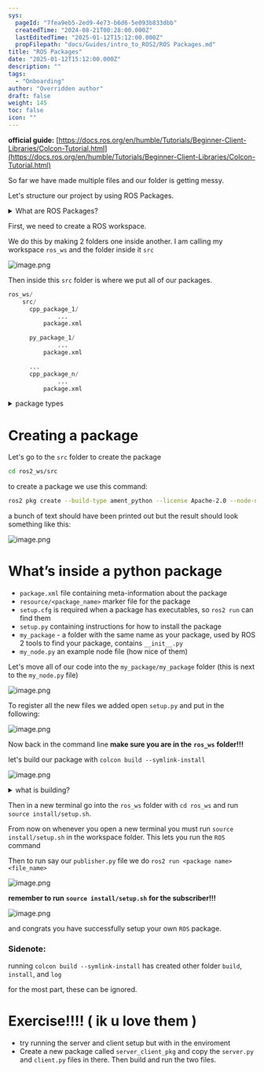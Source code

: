 ```yaml
---
sys:
  pageId: "7fea9eb5-2ed9-4e73-b6d6-5e093b833dbb"
  createdTime: "2024-08-21T00:28:00.000Z"
  lastEditedTime: "2025-01-12T15:12:00.000Z"
  propFilepath: "docs/Guides/intro_to_ROS2/ROS Packages.md"
title: "ROS Packages"
date: "2025-01-12T15:12:00.000Z"
description: ""
tags:
  - "Onboarding"
author: "Overridden author"
draft: false
weight: 145
toc: false
icon: ""
---
```


**official guide:** [https://docs.ros.org/en/humble/Tutorials/Beginner-Client-Libraries/Colcon-Tutorial.html](https://docs.ros.org/en/humble/Tutorials/Beginner-Client-Libraries/Colcon-Tutorial.html)

So far we have made multiple files and our folder is getting messy.

Let's structure our project by using ROS Packages.

<details>

<summary>What are ROS Packages?</summary>

ROS Packages are, as the name implies, packages of code that are highly sharable between ROS developers.

They consist of a folder, `package.xml` file, and source code

```python
      cpp_package_1/
		      ... imagine much code files here ..
          package.xml
```

</details>

First, we need to create a ROS workspace.

We do this by making 2 folders one inside another. I am calling my workspace `ros_ws` and the folder inside it `src`

![image.png](https://prod-files-secure.s3.us-west-2.amazonaws.com/d518164a-d88e-44d1-a4ee-3adb3bd8bce0/70706947-fd18-4537-a67b-e12946812d31/image.png?X-Amz-Algorithm=AWS4-HMAC-SHA256&X-Amz-Content-Sha256=UNSIGNED-PAYLOAD&X-Amz-Credential=ASIAZI2LB4663AF3CRAD%2F20250223%2Fus-west-2%2Fs3%2Faws4_request&X-Amz-Date=20250223T230713Z&X-Amz-Expires=3600&X-Amz-Security-Token=IQoJb3JpZ2luX2VjEOb%2F%2F%2F%2F%2F%2F%2F%2F%2F%2FwEaCXVzLXdlc3QtMiJIMEYCIQCV8mwB7g6fyVgugAB8Dm70n64CzLPj8lSLh72%2FVx2lCwIhAMiAZXDG3eNBwvoMzFOwMPyPGTSKpDXAjtfqoT0JDaUOKv8DCB8QABoMNjM3NDIzMTgzODA1IgxzCY1niKQYWmn1a6Mq3APc4ipso9GUbsX2PEJEjNzpK5TfuY7k2xRA8KigY%2FC9Vevs1xRHCUQDO1GlsTaOejrA7tn%2F0Du%2B9nZL3%2FZjf6ZgJ5heP3GE3JomRRLp8M2MKPEkbJnl8oOArQNuCFiqcwHaOmWL3%2BuMo4JXjs7K3PZK2E5AG5xSC4E8vt2IvBn3dM4W1D0Yvg3R62itHaIKqrGfI1LRbhQwPSwMU0vd%2B1i0pINFg3bDA55mI%2B2TFz%2FYC%2F6FcdaLuEuDlyJ77h6xyG7tZBzLkhZmm71EOps%2FvE1Hhy7811PkXFXadDkLKGK4VXVS4j9C0gC5BqgF6egLt6QdkphMQggOPTBv9fDPZ%2Ffur5NJvNXcKESDdazNb6L%2FxzH331mUu%2FMdbWPBfFJgsFP7i5SoDx48RpSvZh2z6K%2BoOSQB1CNgtqAy2BIBjFszY%2FMdGLdkfnQ1EGt1lUQyv%2Boe%2FbzO0oF67fqkWleIxhUyBMgbbgt1iJqx%2F8EeJxMTrPd7Rtq0kohAO4O45T3APpmjrqYNn33NQBaVVlJjhKWrUmkfw0ZGj351INQfRch6iWDDAPKU5u6TAwnz7P1k%2FBcTi6bIq11V535eL1iDjb1yypj7PP4ZH1alqWT65NtbD8Fgo4iyHyopMdoJ3TC%2Fuu69BjqkAX4lzgYIpb51UALG4uCaCd6Q%2FE%2Fwf%2BIhHZ4Fa5aG6A6Wrrz0Iri4vkRyCz9oMxj7gUEJatKfS4MgrHpXJukZLb0NnfB8QNTjWNPrHLoYFQ1OL0SsBNY3yUnR4efbJsZiNvu8a%2Fv63WL23OGEOxD4jMkf8rdGkoA8kGPL6qebiX7vC9ugd88yMwFXzgfNJkeqoelMY0e7ibYj4Gkkqq%2FmzT76BqY5&X-Amz-Signature=387fc3579141a62efc2aff4a641731495ca01822acf0f7811bb4e051434d8eb5&X-Amz-SignedHeaders=host&x-id=GetObject)

Then inside this `src` folder is where we put all of our packages.

```python
ros_ws/
    src/
      cpp_package_1/
		      ...
          package.xml

      py_package_1/
		      ...
          package.xml

      ...
      cpp_package_n/
		      ...
          package.xml

```

<details>

<summary>package types</summary>

packages can be either `C++` or python.

the intern file structure is different for each but for this guide we will stick to creating python packages

</details>

# Creating a package

Let's go to the `src` folder to create the package

```bash
cd ros2_ws/src
```

to create a package we use this command:

```bash
ros2 pkg create --build-type ament_python --license Apache-2.0 --node-name my_node my_package
```

a bunch of text should have been printed out but the result should look something like this:

![image.png](https://prod-files-secure.s3.us-west-2.amazonaws.com/d518164a-d88e-44d1-a4ee-3adb3bd8bce0/e6cf1e3f-8512-4a3e-b131-079f800bf3e8/image.png?X-Amz-Algorithm=AWS4-HMAC-SHA256&X-Amz-Content-Sha256=UNSIGNED-PAYLOAD&X-Amz-Credential=ASIAZI2LB4663AF3CRAD%2F20250223%2Fus-west-2%2Fs3%2Faws4_request&X-Amz-Date=20250223T230713Z&X-Amz-Expires=3600&X-Amz-Security-Token=IQoJb3JpZ2luX2VjEOb%2F%2F%2F%2F%2F%2F%2F%2F%2F%2FwEaCXVzLXdlc3QtMiJIMEYCIQCV8mwB7g6fyVgugAB8Dm70n64CzLPj8lSLh72%2FVx2lCwIhAMiAZXDG3eNBwvoMzFOwMPyPGTSKpDXAjtfqoT0JDaUOKv8DCB8QABoMNjM3NDIzMTgzODA1IgxzCY1niKQYWmn1a6Mq3APc4ipso9GUbsX2PEJEjNzpK5TfuY7k2xRA8KigY%2FC9Vevs1xRHCUQDO1GlsTaOejrA7tn%2F0Du%2B9nZL3%2FZjf6ZgJ5heP3GE3JomRRLp8M2MKPEkbJnl8oOArQNuCFiqcwHaOmWL3%2BuMo4JXjs7K3PZK2E5AG5xSC4E8vt2IvBn3dM4W1D0Yvg3R62itHaIKqrGfI1LRbhQwPSwMU0vd%2B1i0pINFg3bDA55mI%2B2TFz%2FYC%2F6FcdaLuEuDlyJ77h6xyG7tZBzLkhZmm71EOps%2FvE1Hhy7811PkXFXadDkLKGK4VXVS4j9C0gC5BqgF6egLt6QdkphMQggOPTBv9fDPZ%2Ffur5NJvNXcKESDdazNb6L%2FxzH331mUu%2FMdbWPBfFJgsFP7i5SoDx48RpSvZh2z6K%2BoOSQB1CNgtqAy2BIBjFszY%2FMdGLdkfnQ1EGt1lUQyv%2Boe%2FbzO0oF67fqkWleIxhUyBMgbbgt1iJqx%2F8EeJxMTrPd7Rtq0kohAO4O45T3APpmjrqYNn33NQBaVVlJjhKWrUmkfw0ZGj351INQfRch6iWDDAPKU5u6TAwnz7P1k%2FBcTi6bIq11V535eL1iDjb1yypj7PP4ZH1alqWT65NtbD8Fgo4iyHyopMdoJ3TC%2Fuu69BjqkAX4lzgYIpb51UALG4uCaCd6Q%2FE%2Fwf%2BIhHZ4Fa5aG6A6Wrrz0Iri4vkRyCz9oMxj7gUEJatKfS4MgrHpXJukZLb0NnfB8QNTjWNPrHLoYFQ1OL0SsBNY3yUnR4efbJsZiNvu8a%2Fv63WL23OGEOxD4jMkf8rdGkoA8kGPL6qebiX7vC9ugd88yMwFXzgfNJkeqoelMY0e7ibYj4Gkkqq%2FmzT76BqY5&X-Amz-Signature=8af13c13f5a23291ae1692a80834d8b8826a45ddf01256fa79f31d13cafe977e&X-Amz-SignedHeaders=host&x-id=GetObject)

# What’s inside a python package

- `package.xml` file containing meta-information about the package
- `resource/<package_name>` marker file for the package
- `setup.cfg` is required when a package has executables, so `ros2 run` can find them
- `setup.py` containing instructions for how to install the package
- `my_package` - a folder with the same name as your package, used by ROS 2 tools to find your package, contains `__init__.py`
- `my_node.py` an example node file (how nice of them)

Let's move all of our code into the `my_package/my_package` folder (this is next to the `my_node.py` file)

![image.png](https://prod-files-secure.s3.us-west-2.amazonaws.com/d518164a-d88e-44d1-a4ee-3adb3bd8bce0/9ce58f11-0da9-4d3e-b86d-506a9685d378/image.png?X-Amz-Algorithm=AWS4-HMAC-SHA256&X-Amz-Content-Sha256=UNSIGNED-PAYLOAD&X-Amz-Credential=ASIAZI2LB4663AF3CRAD%2F20250223%2Fus-west-2%2Fs3%2Faws4_request&X-Amz-Date=20250223T230713Z&X-Amz-Expires=3600&X-Amz-Security-Token=IQoJb3JpZ2luX2VjEOb%2F%2F%2F%2F%2F%2F%2F%2F%2F%2FwEaCXVzLXdlc3QtMiJIMEYCIQCV8mwB7g6fyVgugAB8Dm70n64CzLPj8lSLh72%2FVx2lCwIhAMiAZXDG3eNBwvoMzFOwMPyPGTSKpDXAjtfqoT0JDaUOKv8DCB8QABoMNjM3NDIzMTgzODA1IgxzCY1niKQYWmn1a6Mq3APc4ipso9GUbsX2PEJEjNzpK5TfuY7k2xRA8KigY%2FC9Vevs1xRHCUQDO1GlsTaOejrA7tn%2F0Du%2B9nZL3%2FZjf6ZgJ5heP3GE3JomRRLp8M2MKPEkbJnl8oOArQNuCFiqcwHaOmWL3%2BuMo4JXjs7K3PZK2E5AG5xSC4E8vt2IvBn3dM4W1D0Yvg3R62itHaIKqrGfI1LRbhQwPSwMU0vd%2B1i0pINFg3bDA55mI%2B2TFz%2FYC%2F6FcdaLuEuDlyJ77h6xyG7tZBzLkhZmm71EOps%2FvE1Hhy7811PkXFXadDkLKGK4VXVS4j9C0gC5BqgF6egLt6QdkphMQggOPTBv9fDPZ%2Ffur5NJvNXcKESDdazNb6L%2FxzH331mUu%2FMdbWPBfFJgsFP7i5SoDx48RpSvZh2z6K%2BoOSQB1CNgtqAy2BIBjFszY%2FMdGLdkfnQ1EGt1lUQyv%2Boe%2FbzO0oF67fqkWleIxhUyBMgbbgt1iJqx%2F8EeJxMTrPd7Rtq0kohAO4O45T3APpmjrqYNn33NQBaVVlJjhKWrUmkfw0ZGj351INQfRch6iWDDAPKU5u6TAwnz7P1k%2FBcTi6bIq11V535eL1iDjb1yypj7PP4ZH1alqWT65NtbD8Fgo4iyHyopMdoJ3TC%2Fuu69BjqkAX4lzgYIpb51UALG4uCaCd6Q%2FE%2Fwf%2BIhHZ4Fa5aG6A6Wrrz0Iri4vkRyCz9oMxj7gUEJatKfS4MgrHpXJukZLb0NnfB8QNTjWNPrHLoYFQ1OL0SsBNY3yUnR4efbJsZiNvu8a%2Fv63WL23OGEOxD4jMkf8rdGkoA8kGPL6qebiX7vC9ugd88yMwFXzgfNJkeqoelMY0e7ibYj4Gkkqq%2FmzT76BqY5&X-Amz-Signature=9986351deaf0b69e598e4dc3c807cdbc6432c21172208100142ba07f5ccfaec9&X-Amz-SignedHeaders=host&x-id=GetObject)

To register all the new files we added open `setup.py` and put in the following:

![image.png](https://prod-files-secure.s3.us-west-2.amazonaws.com/d518164a-d88e-44d1-a4ee-3adb3bd8bce0/1cd7c262-4cae-4496-9d75-c178537d24a2/image.png?X-Amz-Algorithm=AWS4-HMAC-SHA256&X-Amz-Content-Sha256=UNSIGNED-PAYLOAD&X-Amz-Credential=ASIAZI2LB4663AF3CRAD%2F20250223%2Fus-west-2%2Fs3%2Faws4_request&X-Amz-Date=20250223T230713Z&X-Amz-Expires=3600&X-Amz-Security-Token=IQoJb3JpZ2luX2VjEOb%2F%2F%2F%2F%2F%2F%2F%2F%2F%2FwEaCXVzLXdlc3QtMiJIMEYCIQCV8mwB7g6fyVgugAB8Dm70n64CzLPj8lSLh72%2FVx2lCwIhAMiAZXDG3eNBwvoMzFOwMPyPGTSKpDXAjtfqoT0JDaUOKv8DCB8QABoMNjM3NDIzMTgzODA1IgxzCY1niKQYWmn1a6Mq3APc4ipso9GUbsX2PEJEjNzpK5TfuY7k2xRA8KigY%2FC9Vevs1xRHCUQDO1GlsTaOejrA7tn%2F0Du%2B9nZL3%2FZjf6ZgJ5heP3GE3JomRRLp8M2MKPEkbJnl8oOArQNuCFiqcwHaOmWL3%2BuMo4JXjs7K3PZK2E5AG5xSC4E8vt2IvBn3dM4W1D0Yvg3R62itHaIKqrGfI1LRbhQwPSwMU0vd%2B1i0pINFg3bDA55mI%2B2TFz%2FYC%2F6FcdaLuEuDlyJ77h6xyG7tZBzLkhZmm71EOps%2FvE1Hhy7811PkXFXadDkLKGK4VXVS4j9C0gC5BqgF6egLt6QdkphMQggOPTBv9fDPZ%2Ffur5NJvNXcKESDdazNb6L%2FxzH331mUu%2FMdbWPBfFJgsFP7i5SoDx48RpSvZh2z6K%2BoOSQB1CNgtqAy2BIBjFszY%2FMdGLdkfnQ1EGt1lUQyv%2Boe%2FbzO0oF67fqkWleIxhUyBMgbbgt1iJqx%2F8EeJxMTrPd7Rtq0kohAO4O45T3APpmjrqYNn33NQBaVVlJjhKWrUmkfw0ZGj351INQfRch6iWDDAPKU5u6TAwnz7P1k%2FBcTi6bIq11V535eL1iDjb1yypj7PP4ZH1alqWT65NtbD8Fgo4iyHyopMdoJ3TC%2Fuu69BjqkAX4lzgYIpb51UALG4uCaCd6Q%2FE%2Fwf%2BIhHZ4Fa5aG6A6Wrrz0Iri4vkRyCz9oMxj7gUEJatKfS4MgrHpXJukZLb0NnfB8QNTjWNPrHLoYFQ1OL0SsBNY3yUnR4efbJsZiNvu8a%2Fv63WL23OGEOxD4jMkf8rdGkoA8kGPL6qebiX7vC9ugd88yMwFXzgfNJkeqoelMY0e7ibYj4Gkkqq%2FmzT76BqY5&X-Amz-Signature=ae7f8a0eb3b260c48fcdb454eb9cccd59b3951da8888f19cc7fa67d91de6ea16&X-Amz-SignedHeaders=host&x-id=GetObject)

Now back in the command line **make sure you are in the** **`ros_ws`** **folder!!!**

let's build our package with `colcon build --symlink-install`

![image.png](https://prod-files-secure.s3.us-west-2.amazonaws.com/d518164a-d88e-44d1-a4ee-3adb3bd8bce0/2f2a0d27-b173-48fd-b189-5f5c0ce65619/image.png?X-Amz-Algorithm=AWS4-HMAC-SHA256&X-Amz-Content-Sha256=UNSIGNED-PAYLOAD&X-Amz-Credential=ASIAZI2LB4663AF3CRAD%2F20250223%2Fus-west-2%2Fs3%2Faws4_request&X-Amz-Date=20250223T230713Z&X-Amz-Expires=3600&X-Amz-Security-Token=IQoJb3JpZ2luX2VjEOb%2F%2F%2F%2F%2F%2F%2F%2F%2F%2FwEaCXVzLXdlc3QtMiJIMEYCIQCV8mwB7g6fyVgugAB8Dm70n64CzLPj8lSLh72%2FVx2lCwIhAMiAZXDG3eNBwvoMzFOwMPyPGTSKpDXAjtfqoT0JDaUOKv8DCB8QABoMNjM3NDIzMTgzODA1IgxzCY1niKQYWmn1a6Mq3APc4ipso9GUbsX2PEJEjNzpK5TfuY7k2xRA8KigY%2FC9Vevs1xRHCUQDO1GlsTaOejrA7tn%2F0Du%2B9nZL3%2FZjf6ZgJ5heP3GE3JomRRLp8M2MKPEkbJnl8oOArQNuCFiqcwHaOmWL3%2BuMo4JXjs7K3PZK2E5AG5xSC4E8vt2IvBn3dM4W1D0Yvg3R62itHaIKqrGfI1LRbhQwPSwMU0vd%2B1i0pINFg3bDA55mI%2B2TFz%2FYC%2F6FcdaLuEuDlyJ77h6xyG7tZBzLkhZmm71EOps%2FvE1Hhy7811PkXFXadDkLKGK4VXVS4j9C0gC5BqgF6egLt6QdkphMQggOPTBv9fDPZ%2Ffur5NJvNXcKESDdazNb6L%2FxzH331mUu%2FMdbWPBfFJgsFP7i5SoDx48RpSvZh2z6K%2BoOSQB1CNgtqAy2BIBjFszY%2FMdGLdkfnQ1EGt1lUQyv%2Boe%2FbzO0oF67fqkWleIxhUyBMgbbgt1iJqx%2F8EeJxMTrPd7Rtq0kohAO4O45T3APpmjrqYNn33NQBaVVlJjhKWrUmkfw0ZGj351INQfRch6iWDDAPKU5u6TAwnz7P1k%2FBcTi6bIq11V535eL1iDjb1yypj7PP4ZH1alqWT65NtbD8Fgo4iyHyopMdoJ3TC%2Fuu69BjqkAX4lzgYIpb51UALG4uCaCd6Q%2FE%2Fwf%2BIhHZ4Fa5aG6A6Wrrz0Iri4vkRyCz9oMxj7gUEJatKfS4MgrHpXJukZLb0NnfB8QNTjWNPrHLoYFQ1OL0SsBNY3yUnR4efbJsZiNvu8a%2Fv63WL23OGEOxD4jMkf8rdGkoA8kGPL6qebiX7vC9ugd88yMwFXzgfNJkeqoelMY0e7ibYj4Gkkqq%2FmzT76BqY5&X-Amz-Signature=fe737af374c3db7071d365af09169e80f88215e789e8f9c413d759369b67f62e&X-Amz-SignedHeaders=host&x-id=GetObject)

<details>

<summary>what is building?</summary>

if you are a CS major at Rose-Hulman you will learn the answer to this in CSSE132

but TLDR; is it combines all the code files into one program that can be run easily 

</details>

Then in a new terminal go into the `ros_ws` folder with `cd ros_ws` and run `source install/setup.sh`. 

From now on whenever you open a new terminal you must run `source install/setup.sh` in the workspace folder. This lets you run the `ROS` command

Then to run say our `publisher.py` file we do `ros2 run <package name> <file_name>`

![image.png](https://prod-files-secure.s3.us-west-2.amazonaws.com/d518164a-d88e-44d1-a4ee-3adb3bd8bce0/4f4b1219-3a44-4632-aa0a-ce3471699f59/image.png?X-Amz-Algorithm=AWS4-HMAC-SHA256&X-Amz-Content-Sha256=UNSIGNED-PAYLOAD&X-Amz-Credential=ASIAZI2LB4663AF3CRAD%2F20250223%2Fus-west-2%2Fs3%2Faws4_request&X-Amz-Date=20250223T230713Z&X-Amz-Expires=3600&X-Amz-Security-Token=IQoJb3JpZ2luX2VjEOb%2F%2F%2F%2F%2F%2F%2F%2F%2F%2FwEaCXVzLXdlc3QtMiJIMEYCIQCV8mwB7g6fyVgugAB8Dm70n64CzLPj8lSLh72%2FVx2lCwIhAMiAZXDG3eNBwvoMzFOwMPyPGTSKpDXAjtfqoT0JDaUOKv8DCB8QABoMNjM3NDIzMTgzODA1IgxzCY1niKQYWmn1a6Mq3APc4ipso9GUbsX2PEJEjNzpK5TfuY7k2xRA8KigY%2FC9Vevs1xRHCUQDO1GlsTaOejrA7tn%2F0Du%2B9nZL3%2FZjf6ZgJ5heP3GE3JomRRLp8M2MKPEkbJnl8oOArQNuCFiqcwHaOmWL3%2BuMo4JXjs7K3PZK2E5AG5xSC4E8vt2IvBn3dM4W1D0Yvg3R62itHaIKqrGfI1LRbhQwPSwMU0vd%2B1i0pINFg3bDA55mI%2B2TFz%2FYC%2F6FcdaLuEuDlyJ77h6xyG7tZBzLkhZmm71EOps%2FvE1Hhy7811PkXFXadDkLKGK4VXVS4j9C0gC5BqgF6egLt6QdkphMQggOPTBv9fDPZ%2Ffur5NJvNXcKESDdazNb6L%2FxzH331mUu%2FMdbWPBfFJgsFP7i5SoDx48RpSvZh2z6K%2BoOSQB1CNgtqAy2BIBjFszY%2FMdGLdkfnQ1EGt1lUQyv%2Boe%2FbzO0oF67fqkWleIxhUyBMgbbgt1iJqx%2F8EeJxMTrPd7Rtq0kohAO4O45T3APpmjrqYNn33NQBaVVlJjhKWrUmkfw0ZGj351INQfRch6iWDDAPKU5u6TAwnz7P1k%2FBcTi6bIq11V535eL1iDjb1yypj7PP4ZH1alqWT65NtbD8Fgo4iyHyopMdoJ3TC%2Fuu69BjqkAX4lzgYIpb51UALG4uCaCd6Q%2FE%2Fwf%2BIhHZ4Fa5aG6A6Wrrz0Iri4vkRyCz9oMxj7gUEJatKfS4MgrHpXJukZLb0NnfB8QNTjWNPrHLoYFQ1OL0SsBNY3yUnR4efbJsZiNvu8a%2Fv63WL23OGEOxD4jMkf8rdGkoA8kGPL6qebiX7vC9ugd88yMwFXzgfNJkeqoelMY0e7ibYj4Gkkqq%2FmzT76BqY5&X-Amz-Signature=60bb3a548990d711dd935bcf3c5a8371248af75e720ed688d62c1db234d608b6&X-Amz-SignedHeaders=host&x-id=GetObject)

**remember to run** **`source install/setup.sh`** **for the subscriber!!!**

![image.png](https://prod-files-secure.s3.us-west-2.amazonaws.com/d518164a-d88e-44d1-a4ee-3adb3bd8bce0/02121119-dad4-49ec-8356-c956108b4243/image.png?X-Amz-Algorithm=AWS4-HMAC-SHA256&X-Amz-Content-Sha256=UNSIGNED-PAYLOAD&X-Amz-Credential=ASIAZI2LB4663AF3CRAD%2F20250223%2Fus-west-2%2Fs3%2Faws4_request&X-Amz-Date=20250223T230713Z&X-Amz-Expires=3600&X-Amz-Security-Token=IQoJb3JpZ2luX2VjEOb%2F%2F%2F%2F%2F%2F%2F%2F%2F%2FwEaCXVzLXdlc3QtMiJIMEYCIQCV8mwB7g6fyVgugAB8Dm70n64CzLPj8lSLh72%2FVx2lCwIhAMiAZXDG3eNBwvoMzFOwMPyPGTSKpDXAjtfqoT0JDaUOKv8DCB8QABoMNjM3NDIzMTgzODA1IgxzCY1niKQYWmn1a6Mq3APc4ipso9GUbsX2PEJEjNzpK5TfuY7k2xRA8KigY%2FC9Vevs1xRHCUQDO1GlsTaOejrA7tn%2F0Du%2B9nZL3%2FZjf6ZgJ5heP3GE3JomRRLp8M2MKPEkbJnl8oOArQNuCFiqcwHaOmWL3%2BuMo4JXjs7K3PZK2E5AG5xSC4E8vt2IvBn3dM4W1D0Yvg3R62itHaIKqrGfI1LRbhQwPSwMU0vd%2B1i0pINFg3bDA55mI%2B2TFz%2FYC%2F6FcdaLuEuDlyJ77h6xyG7tZBzLkhZmm71EOps%2FvE1Hhy7811PkXFXadDkLKGK4VXVS4j9C0gC5BqgF6egLt6QdkphMQggOPTBv9fDPZ%2Ffur5NJvNXcKESDdazNb6L%2FxzH331mUu%2FMdbWPBfFJgsFP7i5SoDx48RpSvZh2z6K%2BoOSQB1CNgtqAy2BIBjFszY%2FMdGLdkfnQ1EGt1lUQyv%2Boe%2FbzO0oF67fqkWleIxhUyBMgbbgt1iJqx%2F8EeJxMTrPd7Rtq0kohAO4O45T3APpmjrqYNn33NQBaVVlJjhKWrUmkfw0ZGj351INQfRch6iWDDAPKU5u6TAwnz7P1k%2FBcTi6bIq11V535eL1iDjb1yypj7PP4ZH1alqWT65NtbD8Fgo4iyHyopMdoJ3TC%2Fuu69BjqkAX4lzgYIpb51UALG4uCaCd6Q%2FE%2Fwf%2BIhHZ4Fa5aG6A6Wrrz0Iri4vkRyCz9oMxj7gUEJatKfS4MgrHpXJukZLb0NnfB8QNTjWNPrHLoYFQ1OL0SsBNY3yUnR4efbJsZiNvu8a%2Fv63WL23OGEOxD4jMkf8rdGkoA8kGPL6qebiX7vC9ugd88yMwFXzgfNJkeqoelMY0e7ibYj4Gkkqq%2FmzT76BqY5&X-Amz-Signature=22cda27ed967a1ef4e9c9b4cb70ea7929c7bb03a2dd6dcca8e5278387dfd3bb7&X-Amz-SignedHeaders=host&x-id=GetObject)

and congrats you have successfully setup your own `ROS` package.

### Sidenote:

running `colcon build --symlink-install` has created other folder `build`, `install`, and `log`

for the most part, these can be ignored.

# Exercise!!!! ( ik u love them )

- try running the server and client setup but with in the enviroment
- Create a new package called `server_client_pkg` and copy the `server.py` and `client.py` files in there. Then build and run the two files.
